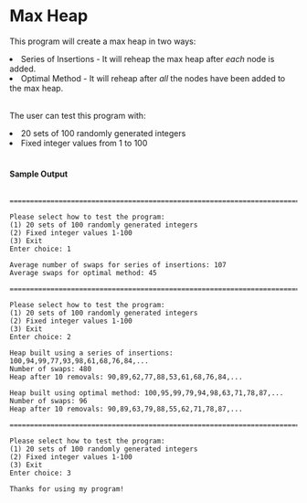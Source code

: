 # Max Heap
This program will create a max heap in two ways:
<li>Series of Insertions - It will reheap the max heap after <i>each</i> node is added.</li>
<li>Optimal Method - It will reheap after <i>all</i> the nodes have been added to the max heap.</li>
<br>

The user can test this program with:
<li>20 sets of 100 randomly generated integers</li>
<li>Fixed integer values from 1 to 100</li>
<br>

#### Sample Output

```

==========================================================================

Please select how to test the program:
(1) 20 sets of 100 randomly generated integers
(2) Fixed integer values 1-100
(3) Exit
Enter choice: 1

Average number of swaps for series of insertions: 107
Average swaps for optimal method: 45

==========================================================================

Please select how to test the program:
(1) 20 sets of 100 randomly generated integers
(2) Fixed integer values 1-100
(3) Exit
Enter choice: 2

Heap built using a series of insertions: 100,94,99,77,93,98,61,68,76,84,...
Number of swaps: 480
Heap after 10 removals: 90,89,62,77,88,53,61,68,76,84,...

Heap built using optimal method: 100,95,99,79,94,98,63,71,78,87,...
Number of swaps: 96
Heap after 10 removals: 90,89,63,79,88,55,62,71,78,87,...

==========================================================================

Please select how to test the program:
(1) 20 sets of 100 randomly generated integers
(2) Fixed integer values 1-100
(3) Exit
Enter choice: 3

Thanks for using my program!

```
